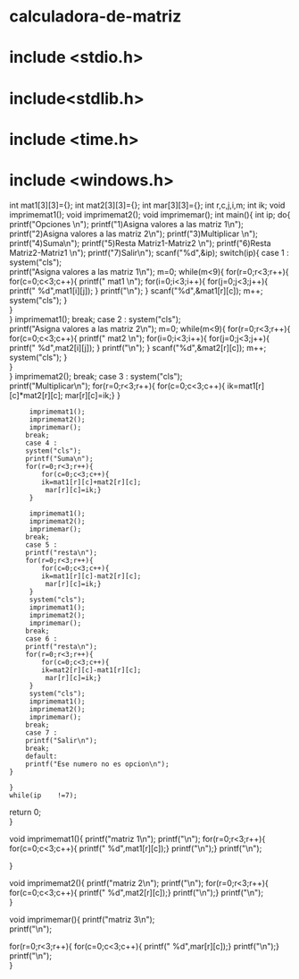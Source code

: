 # calculadora-de-matriz
# include <stdio.h>
# include<stdlib.h>
# include <time.h>
# include <windows.h>
int mat1[3][3]={};
int mat2[3][3]={};
int mar[3][3]={};
int r,c,j,i,m;
int ik;
void imprimemat1();
void imprimemat2();
void imprimemar();
int main(){
	int ip;
	do{
	printf("Opciones \n");
	printf("1)Asigna valores a las matriz 1\n");
	printf("2)Asigna valores a las matriz 2\n");
	printf("3)Multiplicar \n");
	printf("4)Suma\n");
	printf("5)Resta Matriz1-Matriz2 \n");
	printf("6)Resta Matriz2-Matriz1 \n");
	printf("7)Salir\n");
	scanf("%d",&ip);
	switch(ip){
		case 1 :
		system("cls");	
		printf("Asigna valores a las matriz 1\n");
		m=0;
			while(m<9){
		         for(r=0;r<3;r++){   
	               for(c=0;c<3;c++){
	  	              printf(" mat1 \n");
	  	              for(i=0;i<3;i++){
		                 for(j=0;j<3;j++){
		                 printf(" %d",mat1[i][j]);
			             }
		                 printf("\n");
			            }
		             scanf("%d",&mat1[r][c]);
	  	             m++;
	  	             system("cls");
		 	        }	
                }        
            }
		imprimemat1();
		break;
		case 2 :
		system("cls");	
		printf("Asigna valores a las matriz 2\n");
		m=0;
		while(m<9){
		         for(r=0;r<3;r++){   
	               for(c=0;c<3;c++){
	  	              printf(" mat2 \n");
	  	              for(i=0;i<3;i++){
		                 for(j=0;j<3;j++){
		                 printf(" %d",mat2[i][j]);
			             }
		                 printf("\n");
			            }
		             scanf("%d",&mat2[r][c]);
	  	             m++;
	  	             system("cls");
		 	        }	
                }        
            }
        imprimemat2();
		break;
		case 3 :
		system("cls");	
		printf("Multiplicar\n");
		 for(r=0;r<3;r++){ 
	        for(c=0;c<3;c++){
	  	    ik=mat1[r][c]*mat2[r][c];
	  	     mar[r][c]=ik;}
         }
         
         imprimemat1();
         imprimemat2();
         imprimemar();
		break;	
		case 4 :
		system("cls");	
		printf("Suma\n");
		for(r=0;r<3;r++){ 
	        for(c=0;c<3;c++){
	  	    ik=mat1[r][c]+mat2[r][c];
	  	     mar[r][c]=ik;}
         }
         
         imprimemat1();
         imprimemat2();
         imprimemar();
		break;	
		case 5 :
		printf("resta\n");
		for(r=0;r<3;r++){ 
	        for(c=0;c<3;c++){
	  	    ik=mat1[r][c]-mat2[r][c];
	  	     mar[r][c]=ik;}
         }
         system("cls");
         imprimemat1();
         imprimemat2();
         imprimemar();
		break;	
		case 6 :
		printf("resta\n");
		for(r=0;r<3;r++){ 
	        for(c=0;c<3;c++){
	  	    ik=mat2[r][c]-mat1[r][c];
	  	     mar[r][c]=ik;}
         }
         system("cls");
         imprimemat1();
         imprimemat2();
         imprimemar();
		break;	
		case 7 :
		printf("Salir\n");
		break;
		default:
		printf("Ese numero no es opcion\n");
	}	
		
	}
	while(ip 	!=7);
	
return 0;	
}


void imprimemat1(){
printf("matriz 1\n");
printf("\n");
       for(r=0;r<3;r++){
		    for(c=0;c<3;c++){
		     printf(" %d",mat1[r][c]);}
		     printf("\n");}
printf("\n");
	
}


void imprimemat2(){
printf("matriz 2\n");
printf("\n");
       for(r=0;r<3;r++){
		    for(c=0;c<3;c++){
		     printf(" %d",mat2[r][c]);}
		     printf("\n");}
printf("\n");	
}


void imprimemar(){
printf("matriz 3\n");	
printf("\n");
 
for(r=0;r<3;r++){
for(c=0;c<3;c++){
printf(" %d",mar[r][c]);}
printf("\n");}
printf("\n");	
}
